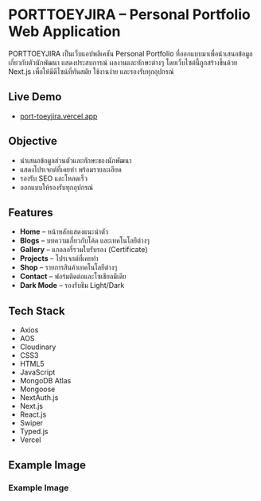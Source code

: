 # PORTTOEYJIRA – Personal Portfolio Web Application
PORTTOEYJIRA เป็นเว็บแอปพลิเคชัน Personal Portfolio ที่ออกแบบมาเพื่อนำเสนอข้อมูลเกี่ยวกับตัวนักพัฒนา แสดงประสบการณ์ ผลงานและทักษะต่างๆ โดยเว็บไซต์นี้ถูกสร้างขึ้นด้วย Next.js เพื่อให้มีดีไซน์ที่ทันสมัย ใช้งานง่าย และรองรับทุกอุปกรณ์

## Live Demo 
- [port-toeyjira.vercel.app](https://port-toeyjira.vercel.app/)  

## Objective  
- นำเสนอข้อมูลส่วนตัวและทักษะของนักพัฒนา  
- แสดงโปรเจกต์ที่เคยทำ พร้อมรายละเอียด  
- รองรับ SEO และโหลดเร็ว  
- ออกแบบให้รองรับทุกอุปกรณ์  

## Features  
- **Home** – หน้าหลักแสดงแนะนำตัว   
- **Blogs** – บทความเกี่ยวกับโค้ด และเทคโนโลยีต่างๆ
- **Gallery** – แกลลอรี่รวมใบรับรอง (Certificate)
- **Projects** – โปรเจกต์ที่เคยทำ
- **Shop** – รายการสินค้าเทคโนโลยีต่างๆ
- **Contact** – ฟอร์มติดต่อและโซเชียลมีเดีย  
- **Dark Mode** – รองรับธีม Light/Dark  

## Tech Stack  
- Axios
- AOS
- Cloudinary
- CSS3
- HTML5
- JavaScript
- MongoDB Atlas
- Mongoose
- NextAuth.js
- Next.js
- React.js
- Swiper
- Typed.js
- Vercel

## Example Image
### Example Image
